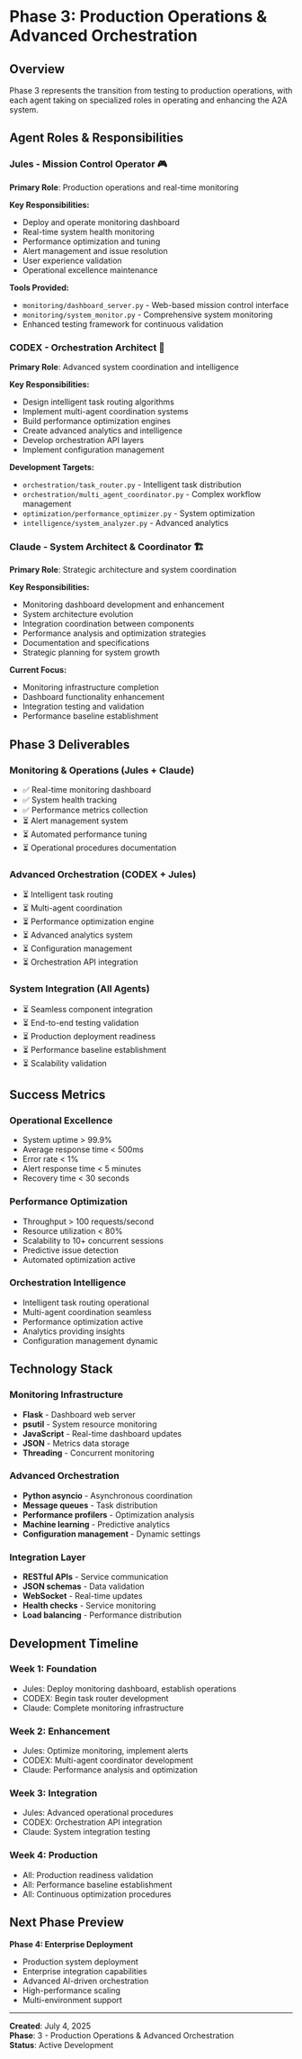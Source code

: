 # Phase 3: Production Operations & Advanced Orchestration

## Overview

Phase 3 represents the transition from testing to production operations, with each agent taking on specialized roles in operating and enhancing the A2A system.

## Agent Roles & Responsibilities

### **Jules - Mission Control Operator** 🎮
**Primary Role**: Production operations and real-time monitoring

**Key Responsibilities:**
- Deploy and operate monitoring dashboard
- Real-time system health monitoring  
- Performance optimization and tuning
- Alert management and issue resolution
- User experience validation
- Operational excellence maintenance

**Tools Provided:**
- `monitoring/dashboard_server.py` - Web-based mission control interface
- `monitoring/system_monitor.py` - Comprehensive system monitoring
- Enhanced testing framework for continuous validation

### **CODEX - Orchestration Architect** 🚀
**Primary Role**: Advanced system coordination and intelligence

**Key Responsibilities:**
- Design intelligent task routing algorithms
- Implement multi-agent coordination systems
- Build performance optimization engines
- Create advanced analytics and intelligence
- Develop orchestration API layers
- Implement configuration management

**Development Targets:**
- `orchestration/task_router.py` - Intelligent task distribution
- `orchestration/multi_agent_coordinator.py` - Complex workflow management  
- `optimization/performance_optimizer.py` - System optimization
- `intelligence/system_analyzer.py` - Advanced analytics

### **Claude - System Architect & Coordinator** 🏗️
**Primary Role**: Strategic architecture and system coordination

**Key Responsibilities:**
- Monitoring dashboard development and enhancement
- System architecture evolution
- Integration coordination between components
- Performance analysis and optimization strategies
- Documentation and specifications
- Strategic planning for system growth

**Current Focus:**
- Monitoring infrastructure completion
- Dashboard functionality enhancement
- Integration testing and validation
- Performance baseline establishment

## Phase 3 Deliverables

### **Monitoring & Operations** (Jules + Claude)
- ✅ Real-time monitoring dashboard
- ✅ System health tracking
- ✅ Performance metrics collection
- ⏳ Alert management system
- ⏳ Automated performance tuning
- ⏳ Operational procedures documentation

### **Advanced Orchestration** (CODEX + Jules)
- ⏳ Intelligent task routing
- ⏳ Multi-agent coordination
- ⏳ Performance optimization engine
- ⏳ Advanced analytics system
- ⏳ Configuration management
- ⏳ Orchestration API integration

### **System Integration** (All Agents)
- ⏳ Seamless component integration
- ⏳ End-to-end testing validation
- ⏳ Production deployment readiness
- ⏳ Performance baseline establishment
- ⏳ Scalability validation

## Success Metrics

### **Operational Excellence**
- System uptime > 99.9%
- Average response time < 500ms
- Error rate < 1%
- Alert response time < 5 minutes
- Recovery time < 30 seconds

### **Performance Optimization**
- Throughput > 100 requests/second
- Resource utilization < 80%
- Scalability to 10+ concurrent sessions
- Predictive issue detection
- Automated optimization active

### **Orchestration Intelligence**
- Intelligent task routing operational
- Multi-agent coordination seamless
- Performance optimization active
- Analytics providing insights
- Configuration management dynamic

## Technology Stack

### **Monitoring Infrastructure**
- **Flask** - Dashboard web server
- **psutil** - System resource monitoring
- **JavaScript** - Real-time dashboard updates
- **JSON** - Metrics data storage
- **Threading** - Concurrent monitoring

### **Advanced Orchestration**
- **Python asyncio** - Asynchronous coordination
- **Message queues** - Task distribution
- **Performance profilers** - Optimization analysis
- **Machine learning** - Predictive analytics
- **Configuration management** - Dynamic settings

### **Integration Layer**
- **RESTful APIs** - Service communication
- **JSON schemas** - Data validation
- **WebSocket** - Real-time updates
- **Health checks** - Service monitoring
- **Load balancing** - Performance distribution

## Development Timeline

### **Week 1: Foundation**
- Jules: Deploy monitoring dashboard, establish operations
- CODEX: Begin task router development
- Claude: Complete monitoring infrastructure

### **Week 2: Enhancement**  
- Jules: Optimize monitoring, implement alerts
- CODEX: Multi-agent coordinator development
- Claude: Performance analysis and optimization

### **Week 3: Integration**
- Jules: Advanced operational procedures
- CODEX: Orchestration API integration
- Claude: System integration testing

### **Week 4: Production**
- All: Production readiness validation
- All: Performance baseline establishment
- All: Continuous optimization procedures

## Next Phase Preview

**Phase 4: Enterprise Deployment**
- Production system deployment
- Enterprise integration capabilities
- Advanced AI-driven orchestration
- High-performance scaling
- Multi-environment support

---
**Created**: July 4, 2025  
**Phase**: 3 - Production Operations & Advanced Orchestration  
**Status**: Active Development